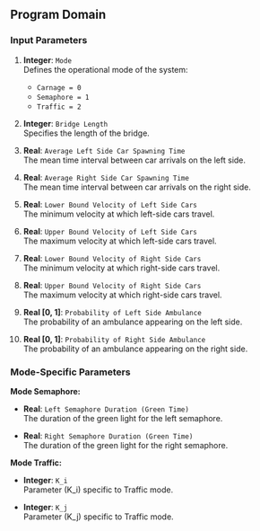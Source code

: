 ## Program Domain

### Input Parameters

1. **Integer**: `Mode`  
   Defines the operational mode of the system:
   - `Carnage = 0`
   - `Semaphore = 1`
   - `Traffic = 2`

2. **Integer**: `Bridge Length`  
   Specifies the length of the bridge.

3. **Real**: `Average Left Side Car Spawning Time`  
   The mean time interval between car arrivals on the left side.

4. **Real**: `Average Right Side Car Spawning Time`  
   The mean time interval between car arrivals on the right side.

5. **Real**: `Lower Bound Velocity of Left Side Cars`  
   The minimum velocity at which left-side cars travel.

6. **Real**: `Upper Bound Velocity of Left Side Cars`  
   The maximum velocity at which left-side cars travel.

7. **Real**: `Lower Bound Velocity of Right Side Cars`  
   The minimum velocity at which right-side cars travel.

8. **Real**: `Upper Bound Velocity of Right Side Cars`  
   The maximum velocity at which right-side cars travel.

9. **Real [0, 1]**: `Probability of Left Side Ambulance`  
   The probability of an ambulance appearing on the left side.

10. **Real [0, 1]**: `Probability of Right Side Ambulance`  
    The probability of an ambulance appearing on the right side.

### Mode-Specific Parameters

**Mode Semaphore:**

- **Real**: `Left Semaphore Duration (Green Time)`  
  The duration of the green light for the left semaphore.

- **Real**: `Right Semaphore Duration (Green Time)`  
  The duration of the green light for the right semaphore.

**Mode Traffic:**

- **Integer**: `K_i`  
  Parameter \(K_i\) specific to Traffic mode.

- **Integer**: `K_j`  
  Parameter \(K_j\) specific to Traffic mode.

